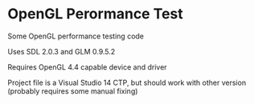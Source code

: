 OpenGL Perormance Test
====================

Some OpenGL performance testing code

Uses SDL 2.0.3 and GLM 0.9.5.2

Requires OpenGL 4.4 capable device and driver

Project file is a Visual Studio 14 CTP, but should work with other version (probably requires some manual fixing)
